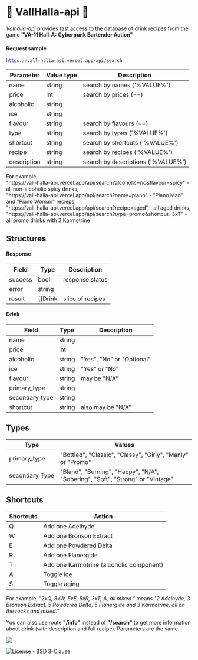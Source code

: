 # 🦾 VallHalla-api 🥃

<i>Valhalla-api</i> provides fast access to the database of drink recipes from the game <b>"VA-11 Hall-A: Cyberpunk Bartender Action"</b>

<h4>Request sample</h4>
  
``` Elixir
https://vall-halla-api.vercel.app/api/search
``` 

Parameter       | Value type | Description   
----------------|------------|-------------------------------------
name            |   string   | search by names ('%VALUE%')
price           |    int     | search by prices (==)
alcoholic       |   string   |
ice             |   string   |
flavour         |   string   | search by flavours (==)
type            |   string   | search by types ('%VALUE%')
shortcut        |   string   | search by shortcuts ('%VALUE%')
recipe          |   string   | search by recipes ('%VALUE%')
description     |   string   | search by descriptions ('%VALUE%')

<p>For example, </br>"https://vall-halla-api.vercel.app/api/search?alcoholic=no&flavour=spicy" - all non-alcoholic spicy drinks,</br>
"https://vall-halla-api.vercel.app/api/search?name=piano" - "Piano Man" and "Piano Woman" recieps,</br>
"https://vall-halla-api.vercel.app/api/search?recipe=aged" - all aged drinks,</br>
"https://vall-halla-api.vercel.app/api/search?type=promo&shortcut=3xT" - all promo drinks with 3 Karmotrine</p>   

<h2>Structures</h2>

<h4>Response</h4>

Field                       |       Type         | Description
----------------------------|--------------------|------------
success                     |       bool         | response status
error                       |      string        | 
result                      |     []Drink        | slice of recipes


<h4>Drink</h4>

Field                       |       Type         | Description
----------------------------|--------------------|------------
name                        |      string        |
price                       |       int          |
alcoholic                   |      string        | "Yes", "No" or "Optional"
ice                         |      string        | "Yes" or "No"
flavour                     |      string        | may be "N/A"
primary_type                |      string        |
secondary_type              |      string        |
shortcut                    |      string        | also may be "N/A"


<h2>Types</h2>

Type                     |                                    Values       
-------------------------|------------------------------------------------------------------------
primary_type             | "Bottled", "Classic", "Classy", "Girly", "Manly" or "Promo"
secondary_Type           | "Bland", "Burning", "Happy", "N/A", "Sobering", "Soft", "Strong" or "Vintage"


<h2>Shortcuts</h2>

Shortcuts   |    Action   
------------|-------------------- 
Q           | Add one Adelhyde
W           | Add one Bronson Extract
E           | Add one Powdered Delta
R           | Add one Flanergide
T           | Add one Karmotrine (alcoholic component)
A           | Toggle ice
S           | Toggle aging

<p> For example, <i>"2xQ, 3xW, 5xE, 5xR, 3xT, A, all mixed."</i> means <i>"2 Adelhyde, 3 Bronson Extract, 5 Powdered Delta, 5 Flanergide and 3 Karmotrine, all on the rocks and mixed."</i></p>

You can also use route <b>"/info"</b> instead of <b>"/search"</b> to get more information about drink (with description and full recipe). Parameters are the same.



<img src="https://wakatime.com/badge/user/ee2709af-fc5f-498b-aaa1-3ea47bf12a00/project/ca6a9f63-8582-4243-905e-900ec35cede8.svg?style=for-the-badge">

[![License - BSD 3-Clause](https://img.shields.io/static/v1?label=License&message=BSD+3-Clause&color=%239a68af&style=for-the-badge)](/LICENSE)
